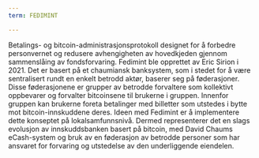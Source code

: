 ```yaml
---
term: FEDIMINT

---
```

Betalings- og bitcoin-administrasjonsprotokoll designet for å forbedre personvernet og redusere avhengigheten av hovedkjeden gjennom sammenslåing av fondsforvaring. Fedimint ble opprettet av Eric Sirion i 2021. Det er basert på et chaumiansk banksystem, som i stedet for å være sentralisert rundt en enkelt betrodd aktør, baserer seg på føderasjoner. Disse føderasjonene er grupper av betrodde forvaltere som kollektivt oppbevarer og forvalter bitcoinsene til brukerne i gruppen. Innenfor gruppen kan brukerne foreta betalinger med billetter som utstedes i bytte mot bitcoin-innskuddene deres. Ideen med Fedimint er å implementere dette konseptet på lokalsamfunnsnivå. Dermed representerer det en slags evolusjon av innskuddsbanken basert på bitcoin, med David Chaums eCash-system og bruk av en føderasjon av betrodde personer som har ansvaret for forvaring og utstedelse av den underliggende eiendelen.